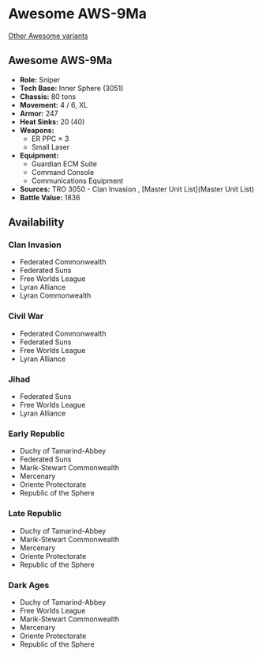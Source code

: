 # Awesome AWS-9Ma 

[Other Awesome variants](../awesome.md) 

## Awesome AWS-9Ma 

- **Role:** Sniper 
- **Tech Base:** Inner Sphere (3051) 
- **Chassis:** 80 tons 
- **Movement:** 4 / 6, XL 
- **Armor:** 247 
- **Heat Sinks:** 20 (40) 
- **Weapons:** 
  - ER PPC × 3 
  - Small Laser 
- **Equipment:** 
  - Guardian ECM Suite 
  - Command Console 
  - Communications Equipment 
- **Sources:** TRO 3050 - Clan Invasion , [Master Unit List](Master Unit List) 
- **Battle Value:** 1836 

## Availability 

### Clan Invasion 

- Federated Commonwealth 
- Federated Suns 
- Free Worlds League 
- Lyran Alliance 
- Lyran Commonwealth 

### Civil War 

- Federated Commonwealth 
- Federated Suns 
- Free Worlds League 
- Lyran Alliance 

### Jihad 

- Federated Suns 
- Free Worlds League 
- Lyran Alliance 

### Early Republic 

- Duchy of Tamarind-Abbey 
- Federated Suns 
- Marik-Stewart Commonwealth 
- Mercenary 
- Oriente Protectorate 
- Republic of the Sphere 

### Late Republic 

- Duchy of Tamarind-Abbey 
- Marik-Stewart Commonwealth 
- Mercenary 
- Oriente Protectorate 
- Republic of the Sphere 

### Dark Ages 

- Duchy of Tamarind-Abbey 
- Free Worlds League 
- Marik-Stewart Commonwealth 
- Mercenary 
- Oriente Protectorate 
- Republic of the Sphere 

